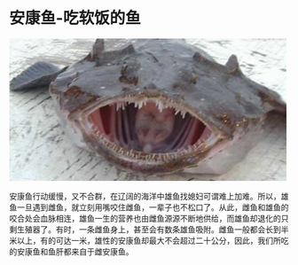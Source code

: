 # 安康鱼-吃软饭的鱼


![500](assets/安康鱼-吃软饭的鱼/image-20230521231737305.png)

安康鱼行动缓慢，又不合群，在辽阔的海洋中雄鱼找媳妇可谓难上加难。所以，雄鱼一旦遇到雌鱼，就立刻用嘴咬住雌鱼，一辈子也不松口了。从此，雌鱼和雄鱼的咬合处会血脉相连，雄鱼一生的营养也由雌鱼源源不断地供给，而雄鱼却退化的只剩生殖器了。有时，一条雌鱼身上，甚至会有数条雄鱼吸附。雌鱼一般都会长到半米以上，有的可达一米，雄性的安康鱼却最大不会超过二十公分，因此，我们所吃的安康鱼和鱼肝都来自于雌安康鱼。